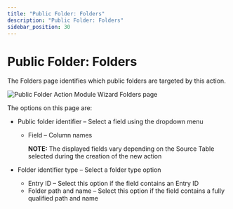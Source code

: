 ```yaml
---
title: "Public Folder: Folders"
description: "Public Folder: Folders"
sidebar_position: 30
---
```


# Public Folder: Folders

The Folders page identifies which public folders are targeted by this action.

![Public Folder Action Module Wizard Folders page](/img/product_docs/accessanalyzer/12.0/admin/action/publicfolder/folders.webp)

The options on this page are:

- Public folder identifier – Select a field using the dropdown menu

    - Field – Column names

        **NOTE:** The displayed fields vary depending on the Source Table selected during the
        creation of the new action

- Folder identifier type – Select a folder type option

    - Entry ID – Select this option if the field contains an Entry ID
    - Folder path and name – Select this option if the field contains a fully qualified path and
      name
